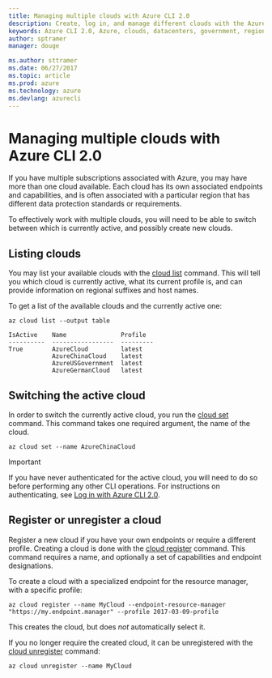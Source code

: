 ```yaml
---
title: Managing multiple clouds with Azure CLI 2.0
description: Create, log in, and manage different clouds with the Azure CLI 2.0.
keywords: Azure CLI 2.0, Azure, clouds, datacenters, government, region, china, germany
author: sptramer
manager: douge

ms.author: sttramer
ms.date: 06/27/2017
ms.topic: article
ms.prod: azure
ms.technology: azure
ms.devlang: azurecli
---
```


# Managing multiple clouds with Azure CLI 2.0

If you have multiple subscriptions associated with Azure, you may have more than one cloud available. Each cloud has its own associated endpoints and capabilities, and is often associated with a particular region that has different data protection standards or requirements.

To effectively work with multiple clouds, you will need to be able to switch between which is currently active, and possibly create new clouds.

## Listing clouds

You may list your available clouds with the [cloud list](/cli/azure/cloud#list) command. This will tell you which cloud is currently active, what its current profile is, and can provide information on regional suffixes and host names.

To get a list of the available clouds and the currently active one:

```azurecli
az cloud list --output table
```

```output
IsActive    Name               Profile
----------  -----------------  ---------
True        AzureCloud         latest
            AzureChinaCloud    latest
            AzureUSGovernment  latest
            AzureGermanCloud   latest
```

## Switching the active cloud

In order to switch the currently active cloud, you run the [cloud set](/cli/azure/cloud#set) command. This command takes one required argument, the name of the cloud.

```azurecli
az cloud set --name AzureChinaCloud
```

> [!IMPORTANT]
> If you have never authenticated for the active cloud, you will need to do so before performing any other CLI operations. For instructions on authenticating, see [Log in with Azure CLI 2.0](/cli/azure/authenticate-azure-cli).

## Register or unregister a cloud

Register a new cloud if you have your own endpoints or require a different profile. Creating a cloud is done with the [cloud register](/cli/azure/cloud#register) command. This command requires a name, and optionally a set of capabilities and endpoint designations.

To create a cloud with a specialized endpoint for the resource manager, with a specific profile:

```azurecli
az cloud register --name MyCloud --endpoint-resource-manager "https://my.endpoint.manager" --profile 2017-03-09-profile
```

This creates the cloud, but does _not_ automatically select it.

If you no longer require the created cloud, it can be unregistered with the [cloud unregister](/cli/azure/cloud#unregister) command:

```azurecli
az cloud unregister --name MyCloud
```

